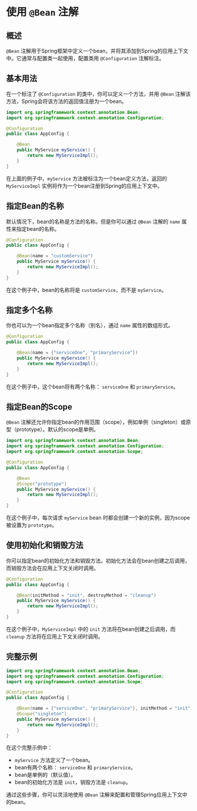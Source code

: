 # 使用 `@Bean` 注解

## 概述
`@Bean` 注解用于Spring框架中定义一个bean，并将其添加到Spring的应用上下文中。它通常与配置类一起使用，配置类用 `@Configuration` 注解标注。

## 基本用法
在一个标注了 `@Configuration` 的类中，你可以定义一个方法，并用 `@Bean` 注解该方法，Spring会将该方法的返回值注册为一个bean。

```java
import org.springframework.context.annotation.Bean;
import org.springframework.context.annotation.Configuration;

@Configuration
public class AppConfig {

    @Bean
    public MyService myService() {
        return new MyServiceImpl();
    }
}
```

在上面的例子中，`myService` 方法被标注为一个bean定义方法，返回的 `MyServiceImpl` 实例将作为一个bean注册到Spring的应用上下文中。

## 指定Bean的名称
默认情况下，bean的名称是方法的名称。但是你可以通过 `@Bean` 注解的 `name` 属性来指定bean的名称。

```java
@Configuration
public class AppConfig {

    @Bean(name = "customService")
    public MyService myService() {
        return new MyServiceImpl();
    }
}
```

在这个例子中，bean的名称将是 `customService`，而不是 `myService`。

## 指定多个名称
你也可以为一个bean指定多个名称（别名），通过 `name` 属性的数组形式。

```java
@Configuration
public class AppConfig {

    @Bean(name = {"serviceOne", "primaryService"})
    public MyService myService() {
        return new MyServiceImpl();
    }
}
```

在这个例子中，这个bean将有两个名称： `serviceOne` 和 `primaryService`。

## 指定Bean的Scope
`@Bean` 注解还允许你指定bean的作用范围（scope），例如单例（singleton）或原型（prototype）。默认的scope是单例。

```java
import org.springframework.context.annotation.Bean;
import org.springframework.context.annotation.Configuration;
import org.springframework.context.annotation.Scope;

@Configuration
public class AppConfig {

    @Bean
    @Scope("prototype")
    public MyService myService() {
        return new MyServiceImpl();
    }
}
```

在这个例子中，每次请求 `myService` bean 时都会创建一个新的实例，因为scope被设置为 `prototype`。

## 使用初始化和销毁方法
你可以指定bean的初始化方法和销毁方法。初始化方法会在bean创建之后调用，而销毁方法会在应用上下文关闭时调用。

```java
@Configuration
public class AppConfig {

    @Bean(initMethod = "init", destroyMethod = "cleanup")
    public MyService myService() {
        return new MyServiceImpl();
    }
}
```

在这个例子中，`MyServiceImpl` 中的 `init` 方法将在bean创建之后调用，而 `cleanup` 方法将在应用上下文关闭时调用。

## 完整示例
```java
import org.springframework.context.annotation.Bean;
import org.springframework.context.annotation.Configuration;
import org.springframework.context.annotation.Scope;

@Configuration
public class AppConfig {

    @Bean(name = {"serviceOne", "primaryService"}, initMethod = "init", destroyMethod = "cleanup")
    @Scope("singleton")
    public MyService myService() {
        return new MyServiceImpl();
    }
}
```

在这个完整示例中：
- `myService` 方法定义了一个bean。
- bean有两个名称： `serviceOne` 和 `primaryService`。
- bean是单例的（默认值）。
- bean的初始化方法是 `init`，销毁方法是 `cleanup`。

通过这些步骤，你可以灵活地使用 `@Bean` 注解来配置和管理Spring应用上下文中的bean。

